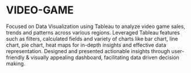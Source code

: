 # VIDEO-GAME

Focused on Data Visualization using Tableau to analyze video game sales, trends and patterns across various regions.
Leveraged Tableau features such as filters, calculated fields and variety of charts like bar chart, line chart, pie chart, heat maps for in-depth insights and
effective data representation.
Designed and presented actionable insights through user-friendly & visually appealing dashboard, facilitating data driven decision making.
